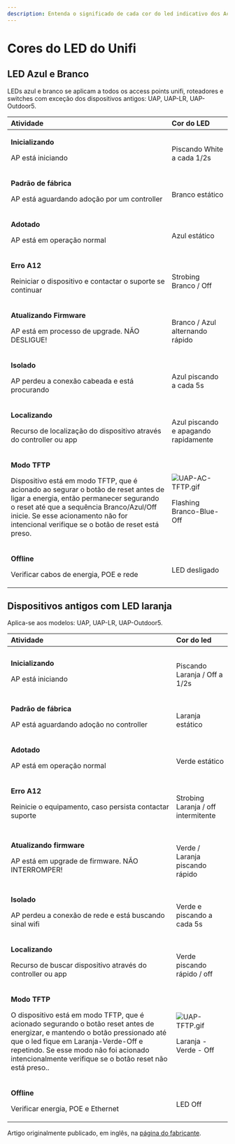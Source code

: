```yaml
---
description: Entenda o significado de cada cor do led indicativo dos Access Point Unifi
---
```


# Cores do LED do Unifi

## LED Azul e Branco

LEDs azul e branco se aplicam a todos os access points unifi, roteadores e switches com exceção dos dispositivos antigos: UAP, UAP-LR, UAP-Outdoor5. 



<table>
  <thead>
    <tr>
      <th style="text-align:left">Atividade</th>
      <th style="text-align:left">Cor do LED</th>
    </tr>
  </thead>
  <tbody>
    <tr>
      <td style="text-align:left">
        <p><b>Inicializando</b>
        </p>
        <p>AP est&#xE1; iniciando</p>
      </td>
      <td style="text-align:left">
        <p>
          <img src="https://help.ubnt.com/hc/en-us/article_attachments/203144307/UAP-AC-1-Initializing.gif"
          alt/>
        </p>
        <p>Piscando White a cada 1/2s</p>
      </td>
    </tr>
    <tr>
      <td style="text-align:left">
        <p><b>Padr&#xE3;o de f&#xE1;brica</b>
        </p>
        <p>AP est&#xE1; aguardando ado&#xE7;&#xE3;o por um controller</p>
      </td>
      <td style="text-align:left">
        <p>
          <img src="https://help.ubnt.com/hc/en-us/article_attachments/203134967/UAP-AC-2-Factory-Defaults.gif"
          alt/>
        </p>
        <p>Branco est&#xE1;tico</p>
      </td>
    </tr>
    <tr>
      <td style="text-align:left">
        <p><b>Adotado</b>
        </p>
        <p>AP est&#xE1; em opera&#xE7;&#xE3;o normal</p>
      </td>
      <td style="text-align:left">
        <p>
          <img src="https://help.ubnt.com/hc/en-us/article_attachments/203198958/UAP-AC-4-Adopted.gif"
          alt/>
        </p>
        <p>Azul est&#xE1;tico</p>
      </td>
    </tr>
    <tr>
      <td style="text-align:left">
        <p><b>Erro A12</b>
        </p>
        <p>Reiniciar o dispositivo e contactar o suporte se continuar</p>
      </td>
      <td style="text-align:left">
        <p>
          <img src="https://help.ubnt.com/hc/en-us/article_attachments/203144377/UAP-AC-9-Error-A12.gif"
          alt/>
        </p>
        <p>Strobing Branco / Off</p>
      </td>
    </tr>
    <tr>
      <td style="text-align:left">
        <p><b>Atualizando Firmware</b>
        </p>
        <p>AP est&#xE1; em processo de upgrade. N&#xC3;O DESLIGUE!</p>
      </td>
      <td style="text-align:left">
        <p>
          <img src="https://help.ubnt.com/hc/en-us/article_attachments/203134977/UAP-AC-7-Firmware-Upgrade.gif"
          alt/>
        </p>
        <p>Branco / Azul alternando r&#xE1;pido</p>
      </td>
    </tr>
    <tr>
      <td style="text-align:left">
        <p><b>Isolado</b>
        </p>
        <p>AP perdeu a conex&#xE3;o cabeada e est&#xE1; procurando</p>
      </td>
      <td style="text-align:left">
        <p>
          <img src="https://help.ubnt.com/hc/en-us/article_attachments/203202488/UAP-AC-5-Isolated.gif"
          alt/>
        </p>
        <p>Azul piscando a cada 5s</p>
      </td>
    </tr>
    <tr>
      <td style="text-align:left">
        <p><b>Localizando</b>
        </p>
        <p>Recurso de localiza&#xE7;&#xE3;o do dispositivo atrav&#xE9;s do controller
          ou app</p>
      </td>
      <td style="text-align:left">
        <p>
          <img src="https://help.ubnt.com/hc/en-us/article_attachments/203145057/UAP-AC-6-Locating.gif"
          alt/>
        </p>
        <p>Azul piscando e apagando rapidamente</p>
      </td>
    </tr>
    <tr>
      <td style="text-align:left">
        <p><b>Modo TFTP</b>
        </p>
        <p>Dispositivo est&#xE1; em modo TFTP, que &#xE9; acionado ao segurar o bot&#xE3;o
          de reset antes de ligar a energia, ent&#xE3;o permanecer segurando o reset
          at&#xE9; que a sequ&#xEA;ncia Branco/Azul/Off inicie. Se esse acionamento
          n&#xE3;o for intencional verifique se o bot&#xE3;o de reset est&#xE1; preso.</p>
      </td>
      <td style="text-align:left">
        <p>
          <img src="https://help.ubnt.com/hc/article_attachments/115024215128/UAP-AC-TFTP.gif"
          alt="UAP-AC-TFTP.gif" />
        </p>
        <p>Flashing Branco-Blue-Off</p>
      </td>
    </tr>
    <tr>
      <td style="text-align:left">
        <p><b>Offline</b>
        </p>
        <p>Verificar cabos de energia, POE e rede</p>
      </td>
      <td style="text-align:left">
        <p>
          <img src="https://help.ubnt.com/hc/en-us/article_attachments/203144387/UAP-AC-8-LED-Off.gif"
          alt/>
        </p>
        <p>LED desligado</p>
      </td>
    </tr>
  </tbody>
</table>

## Dispositivos antigos com LED laranja

Aplica-se aos modelos: UAP, UAP-LR, UAP-Outdoor5.



<table>
  <thead>
    <tr>
      <th style="text-align:left">Atividade</th>
      <th style="text-align:left">Cor do led</th>
    </tr>
  </thead>
  <tbody>
    <tr>
      <td style="text-align:left">
        <p><b>Inicializando</b>
        </p>
        <p>AP est&#xE1; iniciando</p>
      </td>
      <td style="text-align:left">
        <p>
          <img src="https://help.ubnt.com/hc/en-us/article_attachments/203198888/UAP-1-Initializing.gif"
          alt/>
        </p>
        <p>Piscando Laranja / Off a 1/2s</p>
      </td>
    </tr>
    <tr>
      <td style="text-align:left">
        <p><b>Padr&#xE3;o de f&#xE1;brica</b>
        </p>
        <p>AP est&#xE1; aguardando ado&#xE7;&#xE3;o no controller</p>
      </td>
      <td style="text-align:left">
        <p>
          <img src="https://help.ubnt.com/hc/en-us/article_attachments/203134927/UAP-2-Factory-Defaults.gif"
          alt/>
        </p>
        <p>Laranja est&#xE1;tico</p>
      </td>
    </tr>
    <tr>
      <td style="text-align:left">
        <p><b>Adotado</b>
        </p>
        <p>AP est&#xE1; em opera&#xE7;&#xE3;o normal</p>
      </td>
      <td style="text-align:left">
        <p>
          <img src="https://help.ubnt.com/hc/en-us/article_attachments/203198898/UAP-4-Adopted.gif"
          alt/>
        </p>
        <p>Verde est&#xE1;tico</p>
      </td>
    </tr>
    <tr>
      <td style="text-align:left">
        <p><b>Erro A12</b>
        </p>
        <p>Reinicie o equipamento, caso persista contactar suporte</p>
      </td>
      <td style="text-align:left">
        <p>
          <img src="https://help.ubnt.com/hc/en-us/article_attachments/203199308/UAP-9-Error-A12.gif"
          alt/>
        </p>
        <p>Strobing Laranja / off intermitente</p>
      </td>
    </tr>
    <tr>
      <td style="text-align:left">
        <p><b>Atualizando firmware</b>
        </p>
        <p>AP est&#xE1; em upgrade de firmware. N&#xC3;O INTERROMPER!</p>
      </td>
      <td style="text-align:left">
        <p>
          <img src="https://help.ubnt.com/hc/en-us/article_attachments/203134937/UAP-7-Firmware-Upgrade.gif"
          alt/>
        </p>
        <p>Verde / Laranja piscando r&#xE1;pido</p>
      </td>
    </tr>
    <tr>
      <td style="text-align:left">
        <p><b>Isolado</b>
        </p>
        <p>AP perdeu a conex&#xE3;o de rede e est&#xE1; buscando sinal wifi</p>
      </td>
      <td style="text-align:left">
        <p>
          <img src="https://help.ubnt.com/hc/en-us/article_attachments/203198908/UAP-5-Isolated.gif"
          alt/>
        </p>
        <p>Verde e piscando a cada 5s</p>
      </td>
    </tr>
    <tr>
      <td style="text-align:left">
        <p><b>Localizando</b>
        </p>
        <p>Recurso de buscar dispositivo atrav&#xE9;s do controller ou app</p>
      </td>
      <td style="text-align:left">
        <p>
          <img src="https://help.ubnt.com/hc/en-us/article_attachments/203201358/UAP-6-Locating.gif"
          alt/>
        </p>
        <p>Verde piscando r&#xE1;pido / off</p>
      </td>
    </tr>
    <tr>
      <td style="text-align:left">
        <p><b>Modo TFTP</b>
        </p>
        <p>O dispositivo est&#xE1; em modo TFTP, que &#xE9; acionado segurando o
          bot&#xE3;o reset antes de energizar, e mantendo o bot&#xE3;o pressionado
          at&#xE9; que o led fique em Laranja-Verde-Off e repetindo. Se esse modo
          n&#xE3;o foi acionado intencionalmente verifique se o bot&#xE3;o reset
          n&#xE3;o est&#xE1; preso..</p>
      </td>
      <td style="text-align:left">
        <p>
          <img src="https://help.ubnt.com/hc/article_attachments/360007603714/UAP-TFTP.gif"
          alt="UAP-TFTP.gif" />
        </p>
        <p>Laranja - Verde - Off</p>
      </td>
    </tr>
    <tr>
      <td style="text-align:left">
        <p><b>Offline</b>
        </p>
        <p>Verificar energia, POE e Ethernet</p>
      </td>
      <td style="text-align:left">
        <p>
          <img src="https://help.ubnt.com/hc/en-us/article_attachments/203198928/UAP-8-LED-Off.gif"
          alt/>
        </p>
        <p>LED Off</p>
      </td>
    </tr>
  </tbody>
</table>

Artigo originalmente publicado, em inglês, na [página do fabricante](https://help.ubnt.com/hc/en-us/articles/204910134-UniFi-LED-Color-Patterns-for-UniFi-Devices).

